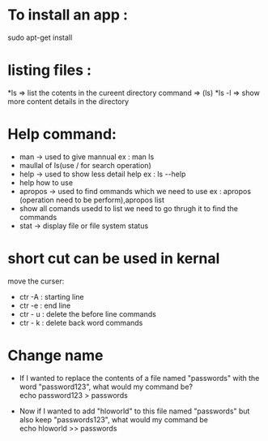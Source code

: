 # To install an app :
  sudo apt-get install<package-name>

# listing files :
*ls => list the cotents in the cureent directory 
command => (ls)
*ls -l => show more content details in the directory 


# Help command:
* man -> used to give mannual ex : man ls
* maullal of ls(use / for search operation)
* help -> used to show less detail help ex : ls --help
* help how to use
* apropos -> used to find ommands which we need to use ex : apropos (operation need to be perform),apropos list
* show all comands usedd to list we need to go thrugh it to find the commands
* stat -> display file or file system status


# short cut can be used in kernal
move the curser:
* ctr -A : starting line
* ctr -e : end line
* ctr - u : delete the before line commands
* ctr - k : delete back word commands

# Change name
* If I wanted to replace the contents of a file named "passwords" with the word "password123", what would my command be?
 <br> echo password123 > passwords </br>

* Now if I wanted to add "hloworld" to this file named "passwords" but also keep "passwords123", what would my command be
  <br> echo hloworld >> passwords </br>


